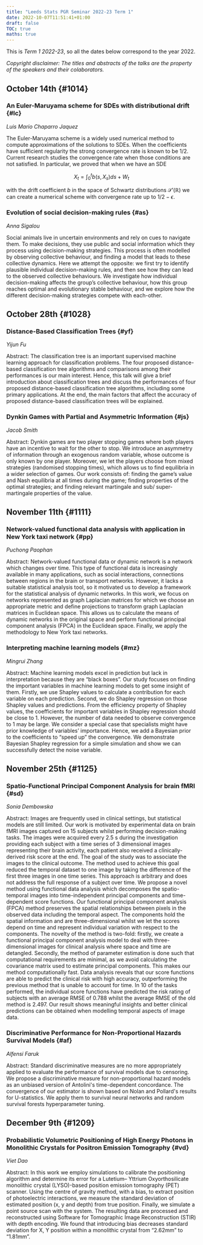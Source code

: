 ```yaml
---
title: "Leeds Stats PGR Seminar 2022-23 Term 1"
date: 2022-10-07T11:51:41+01:00
draft: false
TOC: true
maths: true
---
```


This is *Term 1 2022-23*, so all the dates below correspond to the year 2022.

*Copyright disclaimer: The titles and abstracts of the talks are the property of the speakers and their colaborators.*

## October 14th {#1014}

### An Euler-Maruyama scheme for SDEs with distributional drift {#lc}

*Luis Mario Chaparro Jaquez*

The Euler-Maruyama scheme is a widely used numerical method to compute approximations of the solutions to SDEs.
When the coefficients have sufficient regularity the strong convergence rate is known to be
$1/2$.
Current research studies the convergence rate when those conditions are not satisfied.
In particular, we proved that when we have an SDE

$$
    X_t = \int_0^t b(s, X_s) ds + W_t
$$

with the drift coefficient
$b$
in the space of Schwartz distributions
$\mathcal{S}'(\mathbb{R})$
we can create a numerical scheme with convergence rate up to
$1/2-\epsilon$.

### Evolution of social decision-making rules {#as}

*Anna Sigalou*

Social animals live in uncertain environments and rely on cues to navigate them. 
To make decisions, they use public and social information which they process using decision-making strategies.
This process is often modelled by observing collective behaviour, and finding a model that leads to these collective dynamics.
Here we attempt the opposite: we first try to identify plausible individual decision-making rules, and then see how they can lead to the observed collective behaviours.
We investigate how individual decision-making affects the group’s collective behaviour, how this group reaches optimal and evolutionary stable behaviour, and we explore how the different decision-making strategies compete with each-other.

## October 28th {#1028}

### Distance-Based Classification Trees {#yf}

*Yijun Fu*

Abstract: The classification tree is an important supervised machine learning approach for classification problems. The four proposed distance-based classification tree algorithms and comparisons among their performances is our main interest. Hence, this talk will give a brief introduction about classification trees and discuss the performances of four proposed distance-based classification tree algorithms, including some primary applications. At the end, the main factors that affect the accuracy of proposed distance-based classification trees will be explained.

### Dynkin Games with Partial and Asymmetric Information {#js}

*Jacob Smith*

Abstract: Dynkin games are two player stopping games where both players have an incentive to wait for the other to stop. We introduce an asymmetry of information through an exogenous random variable, whose outcome is only known by one player. Moreover, we let the players choose from mixed strategies (randomised stopping times), which allows us to find equilibria in a wider selection of games. Our work consists of: finding the game’s value and Nash equilibria at all times during the game; finding properties of the optimal strategies; and finding relevant martingale and sub/ super-martingale properties of the value.

## November 11th {#1111}

### Network-valued functional data analysis with application in New York taxi network {#pp}

*Puchong Paophan*

Abstract: Network-valued functional data or dynamic network is a network which changes over time. This type of functional data is increasingly available in many applications, such as social interactions, connections between regions in the brain or transport networks. However, it lacks a suitable statistical analysis tool, so it motivated us to develop a framework for the statistical analysis of dynamic networks. In this work, we focus on networks represented as graph Laplacian matrices for which we choose an appropriate metric and define projections to transform graph Laplacian matrices in Euclidean space. This allows us to calculate the means of dynamic networks in the original space and perform functional principal component analysis (FPCA) in the Euclidean space. Finally, we apply the methodology to New York taxi networks.

### Interpreting machine learning models {#mz}

*Mingrui Zhang*

Abstract: Machine learning models excel in prediction but lack in interpretation because they are “black boxes”. Our study focuses on finding the important variables in machine learning models to get some insight of them. Firstly, we use Shapley values to calculate a contribution for each variable on each prediction. Second, we do Shapley regression on those Shapley values and predictions. From the efficiency property of Shapley values, the coefficients for important variables in Shapley regression should be close to 1. However, the number of data needed to observe convergence to 1 may be large.  We consider a special case that specialists might have prior knowledge of variables’ importance. Hence, we add a Bayesian prior to the coefficients to “speed up” the convergence. We demonstrate Bayesian Shapley regression for a simple simulation and show we can successfully detect the noise variable. 

## November 25th {#1125}

### Spatio-Functional Principal Component Analysis for brain fMRI {#sd}

*Sonia Dembowska*

Abstract: Images are frequently used in clinical settings, but statistical models are still limited. Our work is motivated by experimental data on brain fMRI images captured on 15 subjects whilst performing decision-making tasks. The images were acquired every 2.5 s during the investigation providing each subject with a time series of 3 dimensional images representing their brain activity, each patient also received a clinically-derived risk score at the end. The goal of the study was to associate the images to the clinical outcome. The method used to achieve this goal reduced the temporal dataset to one image by taking the difference of the first three images in one time series. This approach is arbitrary and does not address the full response of a subject over time. We propose a novel method using functional data analysis which decomposes the spatio-temporal images into time-independent principal components and time-dependent score functions. Our functional principal component analysis (FPCA) method preserves the spatial relationships between pixels in the observed data including the temporal aspect. The components hold the spatial information and are three-dimensional whilst we let the scores depend on time and represent individual variation with respect to the components. The novelty of the method is two-fold: firstly, we create a functional principal component analysis model to deal with three-dimensional images for clinical analysis where space and time are detangled. Secondly, the method of parameter estimation is done such that computational requirements are minimal, as we avoid calculating the covariance matrix used to estimate principal components. This makes our method computationally fast. Data analysis reveals that our score functions are able to predict the clinical risk with high accuracy, outperforming the previous method that is unable to account for time. In 10 of the tasks performed, the individual score functions have predicted the risk rating of subjects with an average RMSE of 0.788 whilst the average RMSE of the old method is 2.497. Our result shows meaningful insights and better clinical predictions can be obtained when modelling temporal aspects of image data.

### Discriminative Performance for Non-Proportional Hazards Survival Models {#af}

*Alfensi Faruk*

Abstract: Standard discriminative measures are no more appropriately applied to evaluate the performance of survival models due to censoring. We propose a discriminative measure for non-proportional hazard models as an unbiased version of Antolini's time-dependent concordance. The convergence of our estimator is shown based on Nolan and Pollard's results for U-statistics. We apply them to survival neural networks and random survival forests hyperparameter tuning.

## December 9th {#1209}

### Probabilistic Volumetric Positioning of High Energy Photons in Monolithic Crystals for Positron Emission Tomography {#vd}

*Viet Dao*

Abstract: In this work we employ simulations to calibrate the positioning algorithm and determine its error for a Lutetium– Yttrium Oxyorthosilicate monolithic crystal (LYSO)-based position emission tomography (PET) scanner. Using the centre of gravity method, with a bias, to extract position of photoelectric interactions, we measure the standard deviation of estimated position (x, y and depth) from true position. Finally, we simulate a point source scan with the system. The resulting data are processed and reconstructed using Software for Tomographic Image Reconstruction (STIR) with depth encoding. We found that introducing bias decreases standard deviation for X, Y position within a monolithic crystal from “2.62mm” to “1.81mm”.
